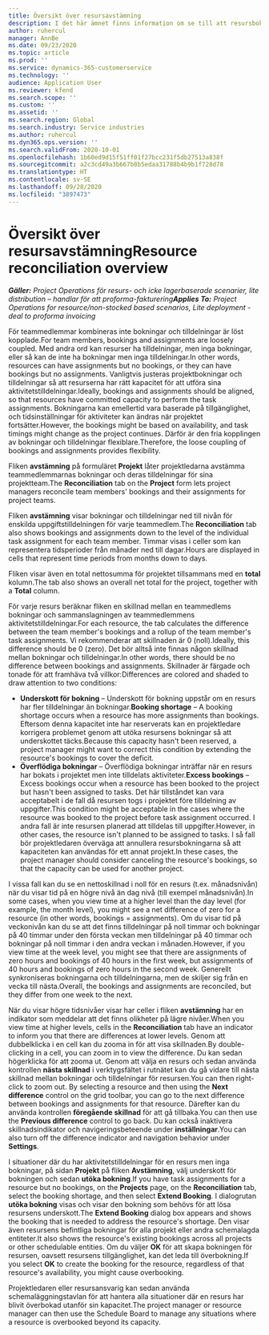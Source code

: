 ```yaml
---
title: Översikt över resursavstämning
description: I det här ämnet finns information om se till att resursbokningar och uppdrag till projekt är anpassade.
author: ruhercul
manager: AnnBe
ms.date: 09/23/2020
ms.topic: article
ms.prod: ''
ms.service: dynamics-365-customerservice
ms.technology: ''
audience: Application User
ms.reviewer: kfend
ms.search.scope: ''
ms.custom: ''
ms.assetid: ''
ms.search.region: Global
ms.search.industry: Service industries
ms.author: ruhercul
ms.dyn365.ops.version: ''
ms.search.validFrom: 2020-10-01
ms.openlocfilehash: 1b60ed9d15f51ff01f27bcc231f5db27513a838f
ms.sourcegitcommit: a2c3cd49a3b667b8b5edaa31788b4b9b1f728d78
ms.translationtype: HT
ms.contentlocale: sv-SE
ms.lasthandoff: 09/28/2020
ms.locfileid: "3897473"
---
```

# <a name="resource-reconciliation-overview"></a><span data-ttu-id="9abbb-103">Översikt över resursavstämning</span><span class="sxs-lookup"><span data-stu-id="9abbb-103">Resource reconciliation overview</span></span>

<span data-ttu-id="9abbb-104">_**Gäller:** Project Operations för resurs- och icke lagerbaserade scenarier, lite distribution – handlar för att proforma-fakturering_</span><span class="sxs-lookup"><span data-stu-id="9abbb-104">_**Applies To:** Project Operations for resource/non-stocked based scenarios, Lite deployment - deal to proforma invoicing_</span></span>

<span data-ttu-id="9abbb-105">För teammedlemmar kombineras inte bokningar och tilldelningar är löst kopplade.</span><span class="sxs-lookup"><span data-stu-id="9abbb-105">For team members, bookings and assignments are loosely coupled.</span></span> <span data-ttu-id="9abbb-106">Med andra ord kan resurser ha tilldelningar, men inga bokningar, eller så kan de inte ha bokningar men inga tilldelningar.</span><span class="sxs-lookup"><span data-stu-id="9abbb-106">In other words, resources can have assignments but no bookings, or they can have bookings but no assignments.</span></span> <span data-ttu-id="9abbb-107">Vanligtvis justeras projektbokningar och tilldelningar så att resurserna har rätt kapacitet för att utföra sina aktivitetstilldelningar.</span><span class="sxs-lookup"><span data-stu-id="9abbb-107">Ideally, bookings and assignments should be aligned, so that resources have committed capacity to perform the task assignments.</span></span> <span data-ttu-id="9abbb-108">Bokningarna kan emellertid vara baserade på tillgänglighet, och tidsinställningar för aktiviteter kan ändras när projektet fortsätter.</span><span class="sxs-lookup"><span data-stu-id="9abbb-108">However, the bookings might be based on availability, and task timings might change as the project continues.</span></span> <span data-ttu-id="9abbb-109">Därför är den fria kopplingen av bokningar och tilldelningar flexiblare.</span><span class="sxs-lookup"><span data-stu-id="9abbb-109">Therefore, the loose coupling of bookings and assignments provides flexibility.</span></span>

<span data-ttu-id="9abbb-110">Fliken **avstämning** på formuläret **Projekt** låter projektledarna avstämma teammedlemmarnas bokningar och deras tilldelningar för sina projektteam.</span><span class="sxs-lookup"><span data-stu-id="9abbb-110">The **Reconciliation** tab on the **Project** form lets project managers reconcile team members' bookings and their assignments for project teams.</span></span>

<span data-ttu-id="9abbb-111">Fliken **avstämning** visar bokningar och tilldelningar ned till nivån för enskilda uppgiftstilldelningen för varje teammedlem.</span><span class="sxs-lookup"><span data-stu-id="9abbb-111">The **Reconciliation** tab also shows bookings and assignments down to the level of the individual task assignment for each team member.</span></span> <span data-ttu-id="9abbb-112">Timmar visas i celler som kan representera tidsperioder från månader ned till dagar.</span><span class="sxs-lookup"><span data-stu-id="9abbb-112">Hours are displayed in cells that represent time periods from months down to days.</span></span>

<span data-ttu-id="9abbb-113">Fliken visar även en total nettosumma för projektet tillsammans med en **total** kolumn.</span><span class="sxs-lookup"><span data-stu-id="9abbb-113">The tab also shows an overall net total for the project, together with a **Total** column.</span></span>

<span data-ttu-id="9abbb-114">För varje resurs beräknar fliken en skillnad mellan en teammedlems bokningar och sammanslagningen av teammedlemmens aktivitetstilldelningar.</span><span class="sxs-lookup"><span data-stu-id="9abbb-114">For each resource, the tab calculates the difference between the team member's bookings and a rollup of the team member's task assignments.</span></span> <span data-ttu-id="9abbb-115">Vi rekommenderar att skillnaden är 0 (noll).</span><span class="sxs-lookup"><span data-stu-id="9abbb-115">Ideally, this difference should be 0 (zero).</span></span> <span data-ttu-id="9abbb-116">Det bör alltså inte finnas någon skillnad mellan bokningar och tilldelningar.</span><span class="sxs-lookup"><span data-stu-id="9abbb-116">In other words, there should be no difference between bookings and assignments.</span></span> <span data-ttu-id="9abbb-117">Skillnader är färgade och tonade för att framhäva två villkor:</span><span class="sxs-lookup"><span data-stu-id="9abbb-117">Differences are colored and shaded to draw attention to two conditions:</span></span>

- <span data-ttu-id="9abbb-118">**Underskott för bokning** – Underskott för bokning uppstår om en resurs har fler tilldelningar än bokningar.</span><span class="sxs-lookup"><span data-stu-id="9abbb-118">**Booking shortage** – A booking shortage occurs when a resource has more assignments than bookings.</span></span> <span data-ttu-id="9abbb-119">Eftersom denna kapacitet inte har reserverats kan en projektledare korrigera problemet genom att utöka resursens bokningar så att underskottet täcks.</span><span class="sxs-lookup"><span data-stu-id="9abbb-119">Because this capacity hasn't been reserved, a project manager might want to correct this condition by extending the resource's bookings to cover the deficit.</span></span>
- <span data-ttu-id="9abbb-120">**Överflödiga bokningar** – Överflödiga bokningar inträffar när en resurs har bokats i projektet men inte tilldelats aktiviteter.</span><span class="sxs-lookup"><span data-stu-id="9abbb-120">**Excess bookings** – Excess bookings occur when a resource has been booked to the project but hasn't been assigned to tasks.</span></span> <span data-ttu-id="9abbb-121">Det här tillståndet kan vara acceptabelt i de fall då resursen togs i projektet före tilldelning av uppgifter.</span><span class="sxs-lookup"><span data-stu-id="9abbb-121">This condition might be acceptable in the cases where the resource was booked to the project before task assignment occurred.</span></span> <span data-ttu-id="9abbb-122">I andra fall är inte resursen planerad att tilldelas till uppgifter.</span><span class="sxs-lookup"><span data-stu-id="9abbb-122">However, in other cases, the resource isn't planned to be assigned to tasks.</span></span> <span data-ttu-id="9abbb-123">I så fall bör projektledaren överväga att annullera resursbokningarna så att kapaciteten kan användas för ett annat projekt.</span><span class="sxs-lookup"><span data-stu-id="9abbb-123">In these cases, the project manager should consider canceling the resource's bookings, so that the capacity can be used for another project.</span></span>

<span data-ttu-id="9abbb-124">I vissa fall kan du se en nettoskillnad i noll för en resurs (t.ex. månadsnivån) när du visar tid på en högre nivå än dag nivå (till exempel månadsnivån).</span><span class="sxs-lookup"><span data-stu-id="9abbb-124">In some cases, when you view time at a higher level than the day level (for example, the month level), you might see a net difference of zero for a resource (in other words, bookings = assignments).</span></span> <span data-ttu-id="9abbb-125">Om du visar tid på veckonivån kan du se att det finns tilldelningar på noll timmar och bokningar på 40 timmar under den första veckan men tilldelningar på 40 timmar och bokningar på noll timmar i den andra veckan i månaden.</span><span class="sxs-lookup"><span data-stu-id="9abbb-125">However, if you view time at the week level, you might see that there are assignments of zero hours and bookings of 40 hours in the first week, but assignments of 40 hours and bookings of zero hours in the second week.</span></span> <span data-ttu-id="9abbb-126">Generellt synkroniseras bokningarna och tilldelningarna, men de skiljer sig från en vecka till nästa.</span><span class="sxs-lookup"><span data-stu-id="9abbb-126">Overall, the bookings and assignments are reconciled, but they differ from one week to the next.</span></span>

<span data-ttu-id="9abbb-127">När du visar högre tidsnivåer visar har celler i fliken **avstämning** har en indikator som meddelar att det finns olikheter på lägre nivåer.</span><span class="sxs-lookup"><span data-stu-id="9abbb-127">When you view time at higher levels, cells in the **Reconciliation** tab have an indicator to inform you that there are differences at lower levels.</span></span> <span data-ttu-id="9abbb-128">Genom att dubbelklicka i en cell kan du zooma in för att visa skillnaden.</span><span class="sxs-lookup"><span data-stu-id="9abbb-128">By double-clicking in a cell, you can zoom in to view the difference.</span></span> <span data-ttu-id="9abbb-129">Du kan sedan högerklicka för att zooma ut. Genom att välja en resurs och sedan använda kontrollen **nästa skillnad** i verktygsfältet i rutnätet kan du gå vidare till nästa skillnad mellan bokningar och tilldelningar för resursen.</span><span class="sxs-lookup"><span data-stu-id="9abbb-129">You can then right-click to zoom out. By selecting a resource and then using the **Next difference** control on the grid toolbar, you can go to the next difference between bookings and assignments for that resource.</span></span> <span data-ttu-id="9abbb-130">Därefter kan du använda kontrollen **föregående skillnad** för att gå tillbaka.</span><span class="sxs-lookup"><span data-stu-id="9abbb-130">You can then use the **Previous difference** control to go back.</span></span> <span data-ttu-id="9abbb-131">Du kan också inaktivera skillnadsindikator och navigeringsbeteende under **inställningar**.</span><span class="sxs-lookup"><span data-stu-id="9abbb-131">You can also turn off the difference indicator and navigation behavior under **Settings**.</span></span>


<span data-ttu-id="9abbb-132">I situationer där du har aktivitetstilldelningar för en resurs men inga bokningar, på sidan **Projekt** på fliken **Avstämning**, välj underskott för bokningen och sedan **utöka bokning**.</span><span class="sxs-lookup"><span data-stu-id="9abbb-132">If you have task assignments for a resource but no bookings, on the **Projects** page, on the **Reconciliation** tab, select the booking shortage, and then select **Extend Booking**.</span></span> <span data-ttu-id="9abbb-133">I dialogrutan **utöka bokning** visas och visar den bokning som behövs för att lösa resursens underskott.</span><span class="sxs-lookup"><span data-stu-id="9abbb-133">The **Extend Booking** dialog box appears and shows the booking that is needed to address the resource's shortage.</span></span> <span data-ttu-id="9abbb-134">Den visar även resursens befintliga bokningar för alla projekt eller andra schemalagda entiteter.</span><span class="sxs-lookup"><span data-stu-id="9abbb-134">It also shows the resource's existing bookings across all projects or other schedulable entities.</span></span> <span data-ttu-id="9abbb-135">Om du väljer **OK** för att skapa bokningen för resursen, oavsett resursens tillgänglighet, kan det leda till överbokning.</span><span class="sxs-lookup"><span data-stu-id="9abbb-135">If you select **OK** to create the booking for the resource, regardless of that resource's availability, you might cause overbooking.</span></span>

<span data-ttu-id="9abbb-136">Projektledaren eller resursansvarig kan sedan använda schemaläggningstavlan för att hantera alla situationer där en resurs har blivit överbokad utanför sin kapacitet.</span><span class="sxs-lookup"><span data-stu-id="9abbb-136">The project manager or resource manager can then use the Schedule Board to manage any situations where a resource is overbooked beyond its capacity.</span></span>

